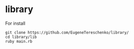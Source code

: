 # library
For install
```
git clone https://github.com/EugeneTereschenko/library/
cd library/lib
ruby main.rb
```

